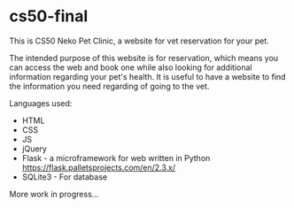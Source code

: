 # cs50-final
This is CS50 
Neko Pet Clinic, a website for vet reservation for your pet.

The intended purpose of this website is for reservation, which means you can access the web and book one while also looking for additional information regarding your pet's health. It is useful to have a website to find the information you need regarding of going to the vet. 

Languages used:
* HTML
* CSS
* JS
* jQuery 
* Flask - a microframework for web written in Python https://flask.palletsprojects.com/en/2.3.x/
* SQLite3 - For database 


More work in progress... 